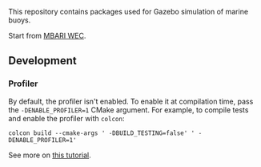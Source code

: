 This repository contains packages used for Gazebo simulation of marine buoys.

Start from [MBARI WEC](https://github.com/osrf/mbari_wec/tree/release/v1.1.0).

## Development

### Profiler

By default, the profiler isn't enabled. To enable it at compilation time,
pass the `-DENABLE_PROFILER=1` CMake argument. For example, to compile tests
and enable the profiler with `colcon`:

```
colcon build --cmake-args ' -DBUILD_TESTING=false' ' -DENABLE_PROFILER=1'
```

See more on [this tutorial](https://gazebosim.org/api/common/4.4/profiler.html).
